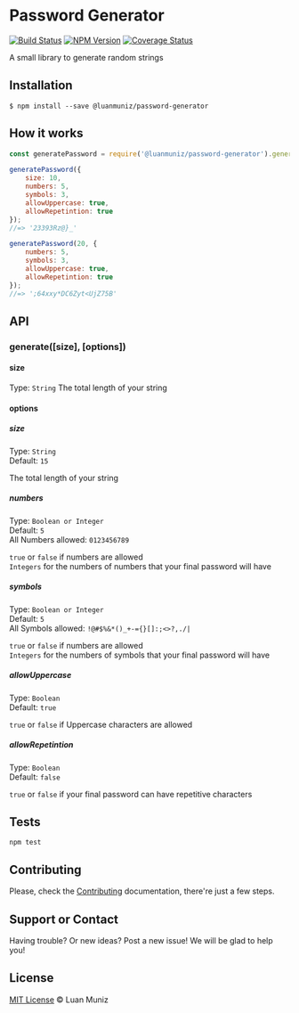 Password Generator
=========
[![Build Status][ci-image]][ci-url] [![NPM Version][npm-image]][npm-url] [![Coverage Status][coverrals-image]][coverrals-url]

A small library to generate random strings

## Installation

```shell
$ npm install --save @luanmuniz/password-generator
```

## How it works
```js
const generatePassword = require('@luanmuniz/password-generator').generate;

generatePassword({
	size: 10,
	numbers: 5,
	symbols: 3,
	allowUppercase: true,
	allowRepetintion: true
});
//=> '23393Rz@}_'

generatePassword(20, {
	numbers: 5,
	symbols: 3,
	allowUppercase: true,
	allowRepetintion: true
});
//=> ';64xxy*DC6Zyt<UjZ75B'
```
## API

### generate([size], [options])

#### size
Type: `String`
The total length of your string

#### options

##### size
Type: `String`<br>
Default: `15`

The total length of your string

##### numbers
Type: `Boolean or Integer`<br>
Default: `5`<br>
All Numbers allowed: `0123456789`

`true` or `false` if numbers are allowed<br>
`Integers` for the numbers of numbers that your final password will have

##### symbols
Type: `Boolean or Integer`<br>
Default: `5`<br>
All Symbols allowed: `!@#$%&*()_+-={}[]:;<>?,./|`

`true` or `false` if numbers are allowed<br>
`Integers` for the numbers of symbols that your final password will have

##### allowUppercase
Type: `Boolean`<br>
Default: `true`

`true` or `false` if Uppercase characters are allowed

##### allowRepetintion
Type: `Boolean`<br>
Default: `false`

`true` or `false` if your final password can have repetitive characters

## Tests
`npm test`

## Contributing
Please, check the [Contributing](CONTRIBUTING.md) documentation, there're just a few steps.

## Support or Contact

Having trouble? Or new ideas? Post a new issue! We will be glad to help you!

## License

[MIT License](http://luanmuniz.mit-license.org) © Luan Muniz

[ci-url]: https://github.com/luanmuniz/password-generator/actions/workflows/build
[ci-image]: https://github.com/luanmuniz/password-generator/actions/workflows/build.yml/badge.svg
[npm-image]: https://badge.fury.io/js/%40luanmuniz%2Fpassword-generator.svg
[npm-url]: https://npm.im/@luanmuniz/password-generator
[coverrals-image]: https://coveralls.io/repos/github/luanmuniz/password-generator/badge.svg?branch=master
[coverrals-url]: https://coveralls.io/github/luanmuniz/password-generator?branch=master
